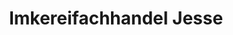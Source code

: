 ---
title: "Imkereifachhandel Jesse"
url: /hirschfelde/imkereifachhandel-jesse/
shop: Landwirtschaftlich
---
